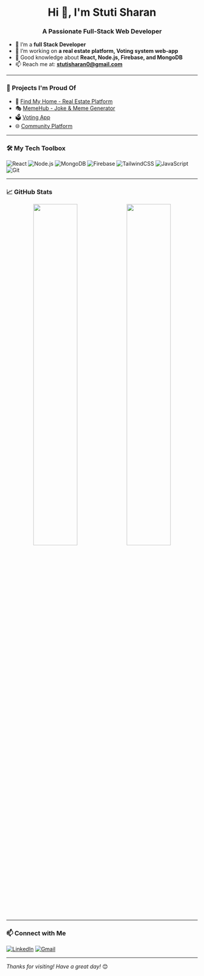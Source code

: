<h1 align="center">Hi 👋, I'm Stuti Sharan</h1>
<h3 align="center">A Passionate Full-Stack Web Developer</h3>

- 🌱 I’m a **full Stack Developer**
- 🔭 I’m working on **a real estate platform, Voting system web-app**
- 💬 Good knowledge about **React, Node.js, Firebase, and MongoDB**
- 📫 Reach me at: **stutisharan0@gmail.com**

---

### 💼 Projects I'm Proud Of

- 🏡 [Find My Home - Real Estate Platform](https://findmyhome41.netlify.app/)
- 🎭 [MemeHub - Joke & Meme Generator](https://jokejunction-41.netlify.app/)
- 🗳️ [Voting App](https://voting-app-41.netlify.app/)
- 🌐 [Community Platform](https://community-41.netlify.app/)

---

### 🛠️ My Tech Toolbox

![React](https://img.shields.io/badge/-React-black?style=flat-square&logo=react)
![Node.js](https://img.shields.io/badge/-Node.js-black?style=flat-square&logo=node.js)
![MongoDB](https://img.shields.io/badge/-MongoDB-black?style=flat-square&logo=mongodb)
![Firebase](https://img.shields.io/badge/-Firebase-black?style=flat-square&logo=firebase)
![TailwindCSS](https://img.shields.io/badge/-TailwindCSS-black?style=flat-square&logo=tailwind-css)
![JavaScript](https://img.shields.io/badge/-JavaScript-black?style=flat-square&logo=javascript)
![Git](https://img.shields.io/badge/-Git-black?style=flat-square&logo=git)

---

### 📈 GitHub Stats

<p align="center">
  <img width="48%" src="https://github-readme-stats.vercel.app/api?username=StutiSharan&show_icons=true&theme=tokyonight" />
  <img width="48%" src="https://github-readme-streak-stats.herokuapp.com/?user=StutiSharan&theme=tokyonight"/>
</p>

---

### 📫 Connect with Me

[![LinkedIn](https://img.shields.io/badge/-LinkedIn-blue?style=flat-square&logo=linkedin)](https://www.linkedin.com/in/stutisharan/)
[![Gmail](https://img.shields.io/badge/-Gmail-red?style=flat-square&logo=gmail&logoColor=white)](mailto:stutisharan41@gmail.com)

---

_Thanks for visiting! Have a great day!_ 😊
